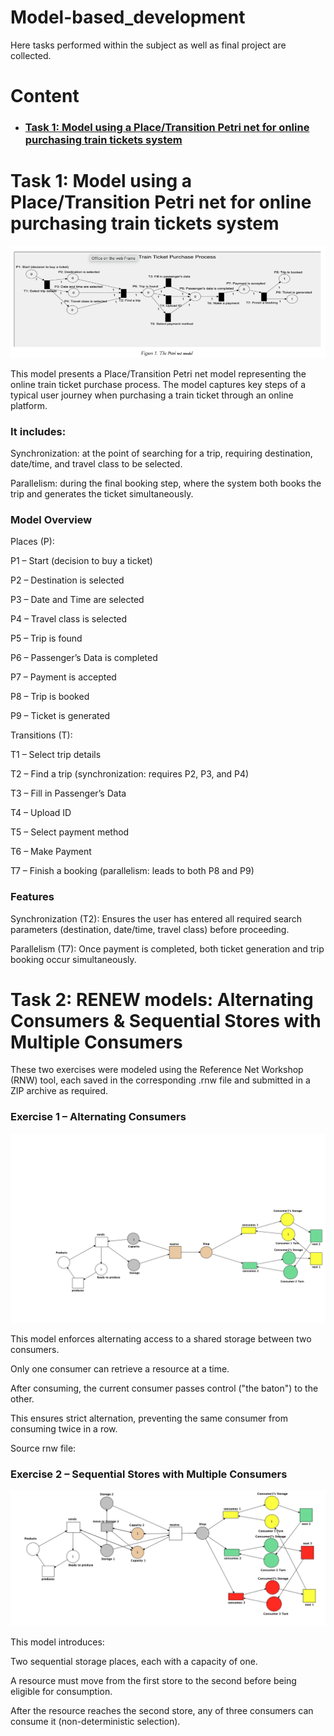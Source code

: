 # Model-based_development

Here tasks performed within the subject as well as final project are collected.

# Content
- ### [Task 1: Model using a Place/Transition Petri net for online purchasing train tickets system](https://github.com/DariaMartinovskaya/Model-based_development/blob/main/README.md#task-1-model-using-a-placetransition-petri-net-for-online-purchasing-train-tickets-system-1)

# Task 1: Model using a Place/Transition Petri net for online purchasing train tickets system 

![T1](MBDTask1.png)

This model presents a Place/Transition Petri net model representing the online train ticket purchase process. The model captures key steps of a typical user journey when purchasing a train ticket through an online platform.

### It includes:

Synchronization: at the point of searching for a trip, requiring destination, date/time, and travel class to be selected.

Parallelism: during the final booking step, where the system both books the trip and generates the ticket simultaneously.

### Model Overview

Places (P):

P1 – Start (decision to buy a ticket)

P2 – Destination is selected

P3 – Date and Time are selected

P4 – Travel class is selected

P5 – Trip is found

P6 – Passenger’s Data is completed

P7 – Payment is accepted

P8 – Trip is booked

P9 – Ticket is generated

Transitions (T):

T1 – Select trip details

T2 – Find a trip (synchronization: requires P2, P3, and P4)

T3 – Fill in Passenger’s Data

T4 – Upload ID

T5 – Select payment method

T6 – Make Payment

T7 – Finish a booking (parallelism: leads to both P8 and P9)

### Features

Synchronization (T2): Ensures the user has entered all required search parameters (destination, date/time, travel class) before proceeding.

Parallelism (T7): Once payment is completed, both ticket generation and trip booking occur simultaneously.


# Task 2: RENEW models: Alternating Consumers & Sequential Stores with Multiple Consumers 

These two exercises were modeled using the Reference Net Workshop (RNW) tool, each saved in the corresponding .rnw file and submitted in a ZIP archive as required.

### Exercise 1 – Alternating Consumers 

![T2.1](MBDTask2.1.png)

This model enforces alternating access to a shared storage between two consumers.

Only one consumer can retrieve a resource at a time.

After consuming, the current consumer passes control ("the baton") to the other.

This ensures strict alternation, preventing the same consumer from consuming twice in a row.

Source rnw file: 

### Exercise 2 – Sequential Stores with Multiple Consumers 

![T2.2](MBDTask2.2.png)

This model introduces:

Two sequential storage places, each with a capacity of one.

A resource must move from the first store to the second before being eligible for consumption.

After the resource reaches the second store, any of three consumers can consume it (non-deterministic selection).
